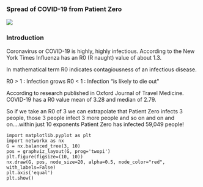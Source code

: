 ### Spread of COVID-19 from Patient Zero

![](https://cdn-images-1.medium.com/max/800/1*UimKySbctrAdEbx1QoeGDg.png)

### Introduction

Coronavirus or COVID-19 is highly, highly infectious. According to the New York Times Influenza has an R0 (R naught) value of about 1.3.

In mathematical term R0 indicates contagiousness of an infectious disease.

R0 > 1 : Infection grows
R0 < 1 : Infection “is likely to die out"

According to research published in Oxford Journal of Travel Medicine. COVID-19 has a R0 value mean of 3.28 and median of 2.79.

So if we take an R0 of 3 we can extrapolate that Patient Zero infects 3 people, those 3 people infect 3 more people and so on and on and on....within just 10 exponents Patient Zero has infected 59,049 people!


```
import matplotlib.pyplot as plt
import networkx as nx
G = nx.balanced_tree(3, 10)
pos = graphviz_layout(G, prog='twopi')
plt.figure(figsize=(10, 10))
nx.draw(G, pos, node_size=20, alpha=0.5, node_color="red", with_labels=False)
plt.axis('equal')
plt.show() 
```
